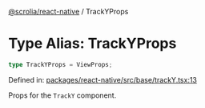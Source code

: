 [@scrolia/react-native](../README.md) / TrackYProps

# Type Alias: TrackYProps

```ts
type TrackYProps = ViewProps;
```

Defined in: [packages/react-native/src/base/trackY.tsx:13](https://github.com/alpheustangs/scrolia/blob/99f515e4b0095d09a280c57c2fd0f9cf08d6dcf1/packages/react-native/src/base/trackY.tsx#L13)

Props for the `TrackY` component.
